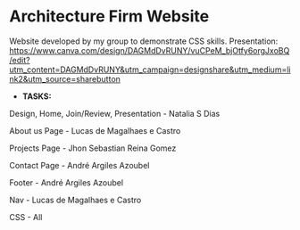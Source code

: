# Architecture Firm Website

Website developed by my group to demonstrate CSS skills.
Presentation: https://www.canva.com/design/DAGMdDvRUNY/vuCPeM_bjOtfy6orgJxoBQ/edit?utm_content=DAGMdDvRUNY&utm_campaign=designshare&utm_medium=link2&utm_source=sharebutton


- **TASKS:**

Design, Home, Join/Review, Presentation - Natalia S Dias

About us Page - Lucas de Magalhaes e Castro

Projects Page - Jhon Sebastian Reina Gomez

Contact Page - André Argiles Azoubel

Footer - André Argiles Azoubel

Nav - Lucas de Magalhaes e Castro

CSS - All
